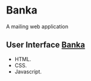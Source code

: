 # Banka
A mailing web application

## User Interface [Banka](https://nkpremices.github.io/Banka/UI/)
* HTML.
* CSS.
* Javascript.
